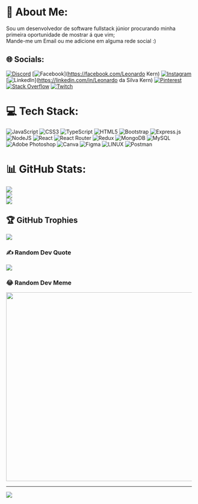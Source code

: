 # 💫 About Me:
Sou um desenvolvedor de software fullstack júnior procurando minha primeira oportunidade de mostrar á que vim;<br>      Mande-me um Email ou me adicione em alguma rede social :)


## 🌐 Socials:
[![Discord](https://img.shields.io/badge/Discord-%237289DA.svg?logo=discord&logoColor=white)](https://discord.gg/lessike#6138) [![Facebook](https://img.shields.io/badge/Facebook-%231877F2.svg?logo=Facebook&logoColor=white)](https://facebook.com/Leonardo Kern) [![Instagram](https://img.shields.io/badge/Instagram-%23E4405F.svg?logo=Instagram&logoColor=white)](https://instagram.com/_lessike) [![LinkedIn](https://img.shields.io/badge/LinkedIn-%230077B5.svg?logo=linkedin&logoColor=white)](https://linkedin.com/in/Leonardo da Silva Kern) [![Pinterest](https://img.shields.io/badge/Pinterest-%23E60023.svg?logo=Pinterest&logoColor=white)](https://pinterest.com/@leokernjob) [![Stack Overflow](https://img.shields.io/badge/-Stackoverflow-FE7A16?logo=stack-overflow&logoColor=white)](https://stackoverflow.com/users/lessike) [![Twitch](https://img.shields.io/badge/Twitch-%239146FF.svg?logo=Twitch&logoColor=white)](https://twitch.tv/lessike) 

# 💻 Tech Stack:
![JavaScript](https://img.shields.io/badge/javascript-%23323330.svg?style=for-the-badge&logo=javascript&logoColor=%23F7DF1E) ![CSS3](https://img.shields.io/badge/css3-%231572B6.svg?style=for-the-badge&logo=css3&logoColor=white) ![TypeScript](https://img.shields.io/badge/typescript-%23007ACC.svg?style=for-the-badge&logo=typescript&logoColor=white) ![HTML5](https://img.shields.io/badge/html5-%23E34F26.svg?style=for-the-badge&logo=html5&logoColor=white) ![Bootstrap](https://img.shields.io/badge/bootstrap-%23563D7C.svg?style=for-the-badge&logo=bootstrap&logoColor=white) ![Express.js](https://img.shields.io/badge/express.js-%23404d59.svg?style=for-the-badge&logo=express&logoColor=%2361DAFB) ![NodeJS](https://img.shields.io/badge/node.js-6DA55F?style=for-the-badge&logo=node.js&logoColor=white) ![React](https://img.shields.io/badge/react-%2320232a.svg?style=for-the-badge&logo=react&logoColor=%2361DAFB) ![React Router](https://img.shields.io/badge/React_Router-CA4245?style=for-the-badge&logo=react-router&logoColor=white) ![Redux](https://img.shields.io/badge/redux-%23593d88.svg?style=for-the-badge&logo=redux&logoColor=white) ![MongoDB](https://img.shields.io/badge/MongoDB-%234ea94b.svg?style=for-the-badge&logo=mongodb&logoColor=white) ![MySQL](https://img.shields.io/badge/mysql-%2300f.svg?style=for-the-badge&logo=mysql&logoColor=white) ![Adobe Photoshop](https://img.shields.io/badge/adobephotoshop-%2331A8FF.svg?style=for-the-badge&logo=adobephotoshop&logoColor=white) ![Canva](https://img.shields.io/badge/Canva-%2300C4CC.svg?style=for-the-badge&logo=Canva&logoColor=white) 	![Figma](https://img.shields.io/badge/figma-%23F24E1E.svg?style=for-the-badge&logo=figma&logoColor=white) ![LINUX](https://img.shields.io/badge/Linux-FCC624?style=for-the-badge&logo=linux&logoColor=black) ![Postman](https://img.shields.io/badge/Postman-FF6C37?style=for-the-badge&logo=postman&logoColor=white)
# 📊 GitHub Stats:
![](https://github-readme-stats.vercel.app/api?username=lekisse&theme=dark&hide_border=false&include_all_commits=false&count_private=true)<br/>
![](https://github-readme-streak-stats.herokuapp.com/?user=lekisse&theme=dark&hide_border=false)<br/>
![](https://github-readme-stats.vercel.app/api/top-langs/?username=lekisse&theme=dark&hide_border=false&include_all_commits=false&count_private=true&layout=compact)

## 🏆 GitHub Trophies
![](https://github-profile-trophy.vercel.app/?username=lekisse&theme=radical&no-frame=false&no-bg=true&margin-w=4)

### ✍️ Random Dev Quote
![](https://quotes-github-readme.vercel.app/api?type=horizontal&theme=radical)

### 😂 Random Dev Meme
<img src="https://rm.up.railway.app/" width="512px"/>

---
[![](https://visitcount.itsvg.in/api?id=lekisse&icon=0&color=0)](https://visitcount.itsvg.in)

<!-- Proudly created with GPRM ( https://gprm.itsvg.in ) -->
